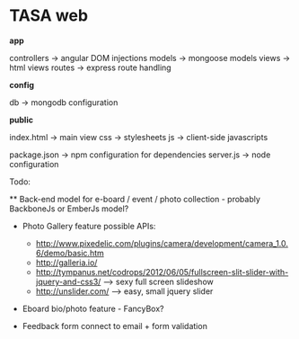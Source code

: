 TASA web
=======

**app**

 controllers   -> angular DOM injections
 models        -> mongoose models
 views         -> html views
 routes        -> express route handling
 
**config**

 db            -> mongodb configuration
 
**public**

 index.html    -> main view
 css           -> stylesheets
 js            -> client-side javascripts
 
package.json      -> npm configuration for dependencies
server.js         -> node configuration


Todo:

** Back-end model for e-board / event / photo collection - probably BackboneJs or EmberJs model?
* Photo Gallery feature
  possible APIs:
  - http://www.pixedelic.com/plugins/camera/development/camera_1.0.6/demo/basic.htm
  - http://galleria.io/
  - http://tympanus.net/codrops/2012/06/05/fullscreen-slit-slider-with-jquery-and-css3/ --> sexy full screen slideshow
  - http://unslider.com/ --> easy, small jquery slider


* Eboard bio/photo feature - FancyBox?
* Feedback form connect to email + form validation
